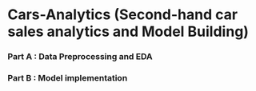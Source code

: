 # Cars-Analytics (Second-hand car sales analytics and Model Building)

### Part A : Data Preprocessing and EDA

### Part B : Model implementation
